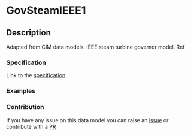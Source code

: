 # GovSteamIEEE1

## Description 

Adapted from CIM data models. IEEE steam turbine governor model.  Ref
### Specification

Link to the [specification](https://smart-data-models.github.io/dataModel.EnergyCIM/GovSteamIEEE1/doc/spec.md)
### Examples
### Contribution

 If you have any issue on this data model you can raise an [issue](https://github.com/smart-data-models/dataModel.EnergyCIM/issues)  or contribute with a [PR](https://github.com/smart-data-models/dataModel.EnergyCIM/pulls)
